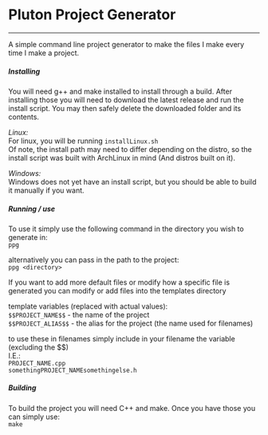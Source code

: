 # Pluton Project Generator
--------------------------

A simple command line project generator to make the files I make every time I
make a project.

##### Installing

You will need g++ and make installed to install through a build.  After
installing those you will need to download the latest release and run the
install script.  You may then safely delete the downloaded folder and its
contents.

*Linux:*  
For linux, you will be running ``installLinux.sh``  
Of note, the install path may need to differ depending on the distro, so the
install script was built with ArchLinux in mind (And distros built on it).  

*Windows:*  
Windows does not yet have an install script, but you should be able to build it
manually if you want.

##### Running / use

To use it simply use the following command in the directory you wish to generate
in:  
``ppg``

alternatively you can pass in the path to the project:  
``ppg <directory>``

If you want to add more default files or modify how a specific file is generated
you can modify or add files into the templates directory

template variables (replaced with actual values):  
``$$PROJECT_NAME$$`` - the name of the project  
``$$PROJECT_ALIAS$$`` - the alias for the project (the name used for filenames)

to use these in filenames simply include in your filename the variable
(excluding the $$)  
I.E.:   
``PROJECT_NAME.cpp``   
``somethingPROJECT_NAMEsomethingelse.h``

##### Building

To build the project you will need C++ and make.  Once you have those you can
simply use:   
``make``
